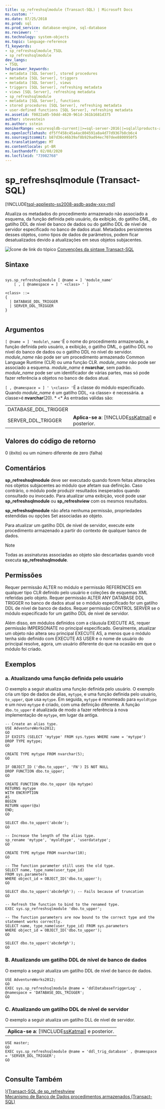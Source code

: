 ```yaml
---
title: sp_refreshsqlmodule (Transact-SQL) | Microsoft Docs
ms.custom: ''
ms.date: 07/25/2018
ms.prod: sql
ms.prod_service: database-engine, sql-database
ms.reviewer: ''
ms.technology: system-objects
ms.topic: language-reference
f1_keywords:
- sp_refreshsqlmodule_TSQL
- sp_refreshsqlmodule
dev_langs:
- TSQL
helpviewer_keywords:
- metadata [SQL Server], stored procedures
- metadata [SQL Server], triggers
- metadata [SQL Server], views
- triggers [SQL Server], refreshing metadata
- views [SQL Server], refreshing metadata
- sp_refreshsqlmodule
- metadata [SQL Server], functions
- stored procedures [SQL Server], refreshing metadata
- user-defined functions [SQL Server], refreshing metadata
ms.assetid: f0022a05-50dd-4620-961d-361b1681d375
author: stevestein
ms.author: sstein
monikerRange: =azuresqldb-current||>=sql-server-2016||=sqlallproducts-allversions||>=sql-server-linux-2017||=azuresqldb-mi-current
ms.openlocfilehash: df5ff458c45a4ac804591a8a4d77d9367b8cb6c4
ms.sourcegitcommit: b87d36c46b39af8b929ad94ec707dee8800950f5
ms.translationtype: MT
ms.contentlocale: pt-BR
ms.lasthandoff: 02/08/2020
ms.locfileid: "73982768"
---
```

# <a name="sp_refreshsqlmodule-transact-sql"></a>sp_refreshsqlmodule (Transact-SQL)
[!INCLUDE[tsql-appliesto-ss2008-asdb-asdw-xxx-md](../../includes/tsql-appliesto-ss2008-asdb-asdw-xxx-md.md)]

  Atualiza os metadados do procedimento armazenado não associado a esquema, da função definida pelo usuário, da exibição, do gatilho DML, do gatilho DDL de nível de banco de dados ou do gatilho DDL de nível de servidor especificado no banco de dados atual. Metadados persistentes desses objetos, como tipos de dados de parâmetros, podem ficar desatualizados devido a atualizações em seus objetos subjacentes.
  
 ![Ícone de link do tópico](../../database-engine/configure-windows/media/topic-link.gif "Ícone de link do tópico") [Convenções da sintaxe Transact-SQL](../../t-sql/language-elements/transact-sql-syntax-conventions-transact-sql.md)  
  
## <a name="syntax"></a>Sintaxe  
  
```  
  
sys.sp_refreshsqlmodule [ @name = ] 'module_name'   
    [ , [ @namespace = ] ' <class> ' ]  
  
<class> ::=  
{  
  | DATABASE_DDL_TRIGGER  
  | SERVER_DDL_TRIGGER  
}  
  
```  
  
## <a name="arguments"></a>Argumentos  
`[ @name = ] 'module\_name'`É o nome do procedimento armazenado, a função definida pelo usuário, a exibição, o gatilho DML, o gatilho DDL no nível do banco de dados ou o gatilho DDL no nível do servidor. *module_name* não pode ser um procedimento armazenado Common Language Runtime (CLR) ou uma função CLR. *module_name* não pode ser associado a esquema. *module_name* é **nvarchar**, sem padrão. *module_name* pode ser um identificador de várias partes, mas só pode fazer referência a objetos no banco de dados atual.  
  
`[ , @namespace = ] ' \<class> '`É a classe do módulo especificado. Quando *module_name* é um gatilho DDL, \<a classe> é necessária. a classe>é **nvarchar**(20). * \<* As entradas válidas são:  
  
|||  
|-|-|  
|DATABASE_DDL_TRIGGER||  
|SERVER_DDL_TRIGGER|**Aplica-se a**: [!INCLUDE[ssKatmai](../../includes/sskatmai-md.md)] e posterior.|  
  
## <a name="return-code-values"></a>Valores do código de retorno  
 0 (êxito) ou um número diferente de zero (falha)  
  
## <a name="remarks"></a>Comentários  
 **sp_refreshsqlmodule** deve ser executado quando forem feitas alterações nos objetos subjacentes ao módulo que afetam sua definição. Caso contrário, o módulo pode produzir resultados inesperados quando consultado ou invocado. Para atualizar uma exibição, você pode usar **sp_refreshsqlmodule** ou **sp_refreshview** com os mesmos resultados.  
  
 **sp_refreshsqlmodule** não afeta nenhuma permissão, propriedades estendidas ou opções Set associadas ao objeto.  
  
 Para atualizar um gatilho DDL de nível de servidor, execute este procedimento armazenado a partir do contexto de qualquer banco de dados.  
  
> [!NOTE]  
>  Todas as assinaturas associadas ao objeto são descartadas quando você executa **sp_refreshsqlmodule**.  
  
## <a name="permissions"></a>Permissões  
 Requer permissão ALTER no módulo e permissão REFERENCES em qualquer tipo CLR definido pelo usuário e coleções de esquemas XML referidas pelo objeto. Requer permissão ALTER ANY DATABASE DDL TRIGGER no banco de dados atual se o módulo especificado for um gatilho DDL de nível de banco de dados. Requer permissão CONTROL SERVER se o módulo especificado for um gatilho DDL de nível de servidor.  
  
 Além disso, em módulos definidos com a cláusula EXECUTE AS, requer permissão IMPERSONATE no principal especificado. Geralmente, atualizar um objeto não altera seu principal EXECUTE AS, a menos que o módulo tenha sido definido com EXECUTE AS USER e o nome de usuário do principal resolve, agora, um usuário diferente do que na ocasião em que o módulo foi criado.  
  
## <a name="examples"></a>Exemplos  
  
### <a name="a-refreshing-a-user-defined-function"></a>a. Atualizando uma função definida pelo usuário  
 O exemplo a seguir atualiza uma função definida pelo usuário. O exemplo cria um tipo de dados de alias, `mytype`, e uma função definida pelo usuário, `to_upper`, que usa `mytype`. Em seguida, `mytype` é renomeado para `myoldtype` e um novo `mytype` é criado, com uma definição diferente. A função `dbo.to_upper` é atualizada de modo a fazer referência à nova implementação de `mytype`, em lugar da antiga.  
  
```  
-- Create an alias type.  
USE AdventureWorks2012;  
GO  
IF EXISTS (SELECT 'mytype' FROM sys.types WHERE name = 'mytype')  
DROP TYPE mytype;  
GO  
  
CREATE TYPE mytype FROM nvarchar(5);  
GO  
  
IF OBJECT_ID ('dbo.to_upper', 'FN') IS NOT NULL  
DROP FUNCTION dbo.to_upper;  
GO  
  
CREATE FUNCTION dbo.to_upper (@a mytype)  
RETURNS mytype  
WITH ENCRYPTION  
AS  
BEGIN  
RETURN upper(@a)  
END;  
GO  
  
SELECT dbo.to_upper('abcde');  
GO  
  
-- Increase the length of the alias type.  
sp_rename 'mytype', 'myoldtype', 'userdatatype';  
GO  
  
CREATE TYPE mytype FROM nvarchar(10);  
GO  
  
-- The function parameter still uses the old type.  
SELECT name, type_name(user_type_id)   
FROM sys.parameters   
WHERE object_id = OBJECT_ID('dbo.to_upper');  
GO  
  
SELECT dbo.to_upper('abcdefgh'); -- Fails because of truncation  
GO  
  
-- Refresh the function to bind to the renamed type.  
EXEC sys.sp_refreshsqlmodule 'dbo.to_upper';  
  
-- The function parameters are now bound to the correct type and the statement works correctly.  
SELECT name, type_name(user_type_id) FROM sys.parameters  
WHERE object_id = OBJECT_ID('dbo.to_upper');  
GO  
  
SELECT dbo.to_upper('abcdefgh');  
GO  
```  
  
### <a name="b-refreshing-a-database-level-ddl-trigger"></a>B. Atualizando um gatilho DDL de nível de banco de dados  
 O exemplo a seguir atualiza um gatilho DDL de nível de banco de dados.  
  
```  
USE AdventureWorks2012;  
GO  
EXEC sys.sp_refreshsqlmodule @name = 'ddlDatabaseTriggerLog' , @namespace = 'DATABASE_DDL_TRIGGER';  
GO  
```  
  
### <a name="c-refreshing-a-server-level-ddl-trigger"></a>C. Atualizando um gatilho DDL de nível de servidor  
 O exemplo a seguir atualiza um gatilho DLL de nível de servidor.  
  
||  
|-|  
|**Aplica-se a**: [!INCLUDE[ssKatmai](../../includes/sskatmai-md.md)] e posterior.|  
  
```  
USE master;  
GO  
EXEC sys.sp_refreshsqlmodule @name = 'ddl_trig_database' , @namespace = 'SERVER_DDL_TRIGGER';  
GO  
  
```  
  
## <a name="see-also"></a>Consulte Também  
 [&#41;&#40;Transact-SQL de sp_refreshview](../../relational-databases/system-stored-procedures/sp-refreshview-transact-sql.md)   
 [Mecanismo de Banco de Dados procedimentos armazenados &#40;Transact-SQL&#41;](../../relational-databases/system-stored-procedures/database-engine-stored-procedures-transact-sql.md)  
  
  
